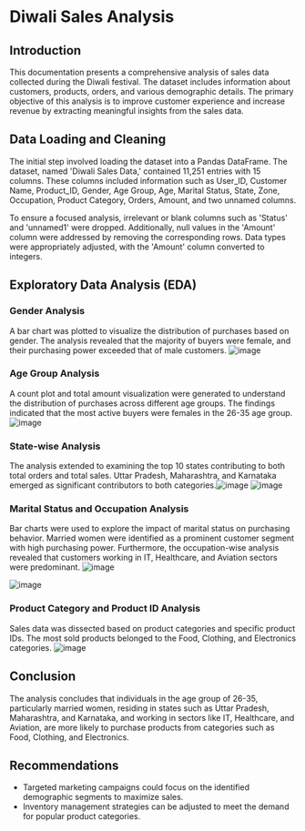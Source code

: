# Diwali Sales Analysis

## Introduction

This documentation presents a comprehensive analysis of sales data collected during the Diwali festival. The dataset includes information about customers, products, orders, and various demographic details. The primary objective of this analysis is to improve customer experience and increase revenue by extracting meaningful insights from the sales data.

## Data Loading and Cleaning

The initial step involved loading the dataset into a Pandas DataFrame. The dataset, named 'Diwali Sales Data,' contained 11,251 entries with 15 columns. These columns included information such as User_ID, Customer Name, Product_ID, Gender, Age Group, Age, Marital Status, State, Zone, Occupation, Product Category, Orders, Amount, and two unnamed columns.

To ensure a focused analysis, irrelevant or blank columns such as 'Status' and 'unnamed1' were dropped. Additionally, null values in the 'Amount' column were addressed by removing the corresponding rows. Data types were appropriately adjusted, with the 'Amount' column converted to integers.

## Exploratory Data Analysis (EDA)

### Gender Analysis

A bar chart was plotted to visualize the distribution of purchases based on gender. The analysis revealed that the majority of buyers were female, and their purchasing power exceeded that of male customers.
![image](https://github.com/no37no37/diwali_sales_analysis/assets/132648428/0e1feda4-69dc-4d5e-807a-091ea09b26e1)


### Age Group Analysis

A count plot and total amount visualization were generated to understand the distribution of purchases across different age groups. The findings indicated that the most active buyers were females in the 26-35 age group.
![image](https://github.com/no37no37/diwali_sales_analysis/assets/132648428/e31219c5-9aea-42d2-a83a-5bfaa5537710)


### State-wise Analysis

The analysis extended to examining the top 10 states contributing to both total orders and total sales. Uttar Pradesh, Maharashtra, and Karnataka emerged as significant contributors to both categories.![image](https://github.com/no37no37/diwali_sales_analysis/assets/132648428/10407177-12ee-4a45-bfd8-ae19db6e189b)
![image](https://github.com/no37no37/diwali_sales_analysis/assets/132648428/a34c5ec8-5d21-47dc-8d64-f4d488bc724e)


### Marital Status and Occupation Analysis

Bar charts were used to explore the impact of marital status on purchasing behavior. Married women were identified as a prominent customer segment with high purchasing power. Furthermore, the occupation-wise analysis revealed that customers working in IT, Healthcare, and Aviation sectors were predominant.
![image](https://github.com/no37no37/diwali_sales_analysis/assets/132648428/1cdf9148-3c47-468c-963c-9449582ca511)

![image](https://github.com/no37no37/diwali_sales_analysis/assets/132648428/bc795531-d24c-4f49-b9c7-9b42da345561)


### Product Category and Product ID Analysis

Sales data was dissected based on product categories and specific product IDs. The most sold products belonged to the Food, Clothing, and Electronics categories.
![image](https://github.com/no37no37/diwali_sales_analysis/assets/132648428/83d1a5c8-3ccb-47d0-adaf-8b058bf4a3a7)


## Conclusion

The analysis concludes that individuals in the age group of 26-35, particularly married women, residing in states such as Uttar Pradesh, Maharashtra, and Karnataka, and working in sectors like IT, Healthcare, and Aviation, are more likely to purchase products from categories such as Food, Clothing, and Electronics.

## Recommendations

- Targeted marketing campaigns could focus on the identified demographic segments to maximize sales.
- Inventory management strategies can be adjusted to meet the demand for popular product categories.
